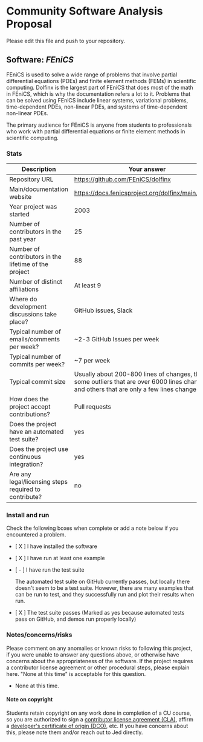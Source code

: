 # Community Software Analysis Proposal
Please edit this file and push to your repository.

## Software: *FEniCS*

FEniCS is used to solve a wide range of problems that involve partial differential equations (PDEs) and finite element methods (FEMs) in scientific computing. Dolfinx is the largest part of FEniCS that does most of the math in FEniCS, which is why the documentation refers a lot to it. Problems that can be solved using FEniCS include linear systems, variational problems, time-dependent PDEs, non-linear PDEs, and systems of time-dependent non-linear PDEs.

The primary audience for FEniCS is anyone from students to professionals who work with partial differential equations or finite element methods in scientific computing.

### Stats

| Description | Your answer |
|---------|-----------|
| Repository URL | https://github.com/FEniCS/dolfinx |
| Main/documentation website | https://docs.fenicsproject.org/dolfinx/main/python/ |
| Year project was started | 2003 |
| Number of contributors in the past year | 25 |
| Number of contributors in the lifetime of the project | 88 |
| Number of distinct affiliations | At least 9 |
| Where do development discussions take place? | GitHub issues, Slack  |
| Typical number of emails/comments per week? | ~2-3 GitHub Issues per week  |
| Typical number of commits per week? | ~7 per week |
| Typical commit size | Usually about 200-800 lines of changes, there are some outliers that are over 6000 lines changed, and others that are only a few lines changed. |
| How does the project accept contributions? | Pull requests |
| Does the project have an automated test suite? | yes |
| Does the project use continuous integration? | yes |
| Are any legal/licensing steps required to contribute? | no |

### Install and run

Check the following boxes when complete or add a note below if you
encountered a problem.

- [ X ] I have installed the software
- [ X ] I have run at least one example
- [ - ] I have run the test suite

    The automated test suite on GitHub currently passes, but locally there doesn't seem to be a test suite. However, there are many examples that can be run to test, and they successfully run and plot their results when run.

- [ X ] The test suite passes (Marked as yes because automated tests pass on GitHub, and demos run properly locally)

### Notes/concerns/risks

Please comment on any anomalies or known risks to following this
project, if you were unable to answer any questions above, or
otherwise have concerns about the appropriateness of the software.  If
the project requires a contributor license agreement or other
procedural steps, please explain here.  "None at this time" is
acceptable for this question.

 - None at this time.

#### Note on copyright
Students retain copyright on any work done in completion of a CU
course, so you are authorized to sign a [contributor license
agreement (CLA)](https://en.wikipedia.org/wiki/Contributor_License_Agreement),
affirm a [developer's certificate of
origin (DCO)](https://en.wikipedia.org/wiki/Developer_Certificate_of_Origin),
etc.  If you have concerns about this, please note them and/or reach
out to Jed directly.
